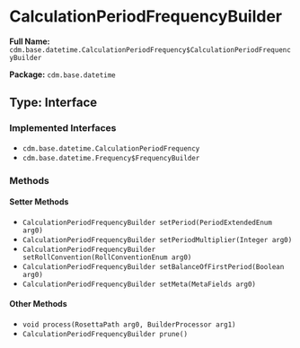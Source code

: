 # CalculationPeriodFrequencyBuilder

**Full Name:** `cdm.base.datetime.CalculationPeriodFrequency$CalculationPeriodFrequencyBuilder`

**Package:** `cdm.base.datetime`

## Type: Interface

### Implemented Interfaces

- `cdm.base.datetime.CalculationPeriodFrequency`
- `cdm.base.datetime.Frequency$FrequencyBuilder`

### Methods

#### Setter Methods

- `CalculationPeriodFrequencyBuilder setPeriod(PeriodExtendedEnum arg0)`
- `CalculationPeriodFrequencyBuilder setPeriodMultiplier(Integer arg0)`
- `CalculationPeriodFrequencyBuilder setRollConvention(RollConventionEnum arg0)`
- `CalculationPeriodFrequencyBuilder setBalanceOfFirstPeriod(Boolean arg0)`
- `CalculationPeriodFrequencyBuilder setMeta(MetaFields arg0)`

#### Other Methods

- `void process(RosettaPath arg0, BuilderProcessor arg1)`
- `CalculationPeriodFrequencyBuilder prune()`

